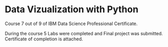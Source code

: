 # Data Vizualization with Python
Course 7 out of 9 of IBM Data Science Professional Certificate.

During the course 5 Labs were completed and Final project was submitted.
Certificate of completion is attached.

